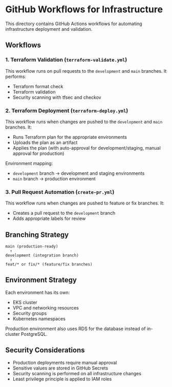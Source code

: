 # GitHub Workflows for Infrastructure

This directory contains GitHub Actions workflows for automating infrastructure deployment and validation.

## Workflows

### 1. Terraform Validation (`terraform-validate.yml`)

This workflow runs on pull requests to the `development` and `main` branches. It performs:

- Terraform format check
- Terraform validation
- Security scanning with tfsec and checkov

### 2. Terraform Deployment (`terraform-deploy.yml`)

This workflow runs when changes are pushed to the `development` and `main` branches. It:

- Runs Terraform plan for the appropriate environments
- Uploads the plan as an artifact
- Applies the plan (with auto-approval for development/staging, manual approval for production)

Environment mapping:
- `development` branch → development and staging environments
- `main` branch → production environment

### 3. Pull Request Automation (`create-pr.yml`)

This workflow runs when changes are pushed to feature or fix branches. It:

- Creates a pull request to the `development` branch
- Adds appropriate labels for review

## Branching Strategy

```
main (production-ready)
  ↑
development (integration branch)
  ↑
feat/* or fix/* (feature/fix branches)
```

## Environment Strategy

Each environment has its own:
- EKS cluster
- VPC and networking resources
- Security groups
- Kubernetes namespaces

Production environment also uses RDS for the database instead of in-cluster PostgreSQL.

## Security Considerations

- Production deployments require manual approval
- Sensitive values are stored in GitHub Secrets
- Security scanning is performed on all infrastructure changes
- Least privilege principle is applied to IAM roles
